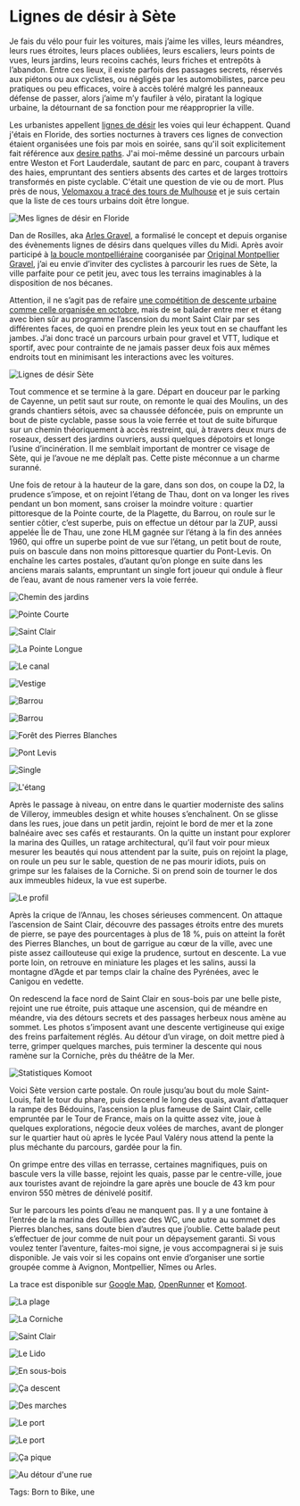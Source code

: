 # Lignes de désir à Sète

Je fais du vélo pour fuir les voitures, mais j’aime les villes, leurs méandres, leurs rues étroites, leurs places oubliées, leurs escaliers, leurs points de vues, leurs jardins, leurs recoins cachés, leurs friches et entrepôts à l’abandon. Entre ces lieux, il existe parfois des passages secrets, réservés aux piétons ou aux cyclistes, ou négligés par les automobilistes, parce peu pratiques ou peu efficaces, voire à accès toléré malgré les panneaux défense de passer, alors j’aime m’y faufiler à vélo, piratant la logique urbaine, la détournant de sa fonction pour me réapproprier la ville.

Les urbanistes appellent [lignes de désir](https://fr.wikipedia.org/wiki/Ligne_de_d%C3%A9sir) les voies qui leur échappent. Quand j'étais en Floride, des sorties nocturnes à travers ces lignes de convection étaient organisées une fois par mois en soirée, sans qu'il soit explicitement fait référence aux [desire paths](https://www.reddit.com/r/DesirePath/comments/8oh0f8/a_frequented_desire_path_of_mine_in_downtown_miami/). J'ai moi-même dessiné un parcours urbain entre Weston et Fort Lauderdale, sautant de parc en parc, coupant à travers des haies, empruntant des sentiers absents des cartes et de larges trottoirs transformés en piste cyclable. C'était une question de vie ou de mort. Plus près de nous, [Velomaxou a tracé des tours de Mulhouse](https://velomaxou.com/?s=tour+de+mulhouse&submit=Recherche) et je suis certain que la liste de ces tours urbains doit être longue.

![Mes lignes de désir en Floride](https://tcrouzet.com/images_tc/2020/01/lddfloride.jpg)

Dan de Rosilles, aka [Arles Gravel](https://arlesgravel.wordpress.com/), a formalisé le concept et depuis organise des évènements lignes de désirs dans quelques villes du Midi. Après avoir participé à [la boucle montpelliéraine](https://www.strava.com/clubs/475989/group_events/634368) coorganisée par [Original Montpellier Gravel](https://www.facebook.com/originalmontpelliergravel/), j’ai eu envie d’inviter des cyclistes à parcourir les rues de Sète, la ville parfaite pour ce petit jeu, avec tous les terrains imaginables à la disposition de nos bécanes.

Attention, il ne s’agit pas de refaire [une compétition de descente urbaine comme celle organisée en octobre](https://www.descenteurbainesete.fr/), mais de se balader entre mer et étang avec bien sûr au programme l’ascension du mont Saint Clair par ses différentes faces, de quoi en prendre plein les yeux tout en se chauffant les jambes. J’ai donc tracé un parcours urbain pour gravel et VTT, ludique et sportif, avec pour contrainte de ne jamais passer deux fois aux mêmes endroits tout en minimisant les interactions avec les voitures.

![Lignes de désir Sète](https://tcrouzet.com/images_tc/2020/01/lddmap.jpg)

Tout commence et se termine à la gare. Départ en douceur par le parking de Cayenne, un petit saut sur route, on remonte le quai des Moulins, un des grands chantiers sétois, avec sa chaussée défoncée, puis on emprunte un bout de piste cyclable, passe sous la voie ferrée et tout de suite bifurque sur un chemin théoriquement à accès restreint, qui, à travers deux murs de roseaux, dessert des jardins ouvriers, aussi quelques dépotoirs et longe l’usine d’incinération. Il me semblait important de montrer ce visage de Sète, qui je l’avoue ne me déplaît pas. Cette piste méconnue a un charme suranné.

Une fois de retour à la hauteur de la gare, dans son dos, on coupe la D2, la prudence s’impose, et on rejoint l’étang de Thau, dont on va longer les rives pendant un bon moment, sans croiser la moindre voiture : quartier pittoresque de la Pointe courte, de la Plagette, du Barrou, on roule sur le sentier côtier, c’est superbe, puis on effectue un détour par la ZUP, aussi appelée Île de Thau, une zone HLM gagnée sur l’étang à la fin des années 1960, qui offre un superbe point de vue sur l’étang, un petit bout de route, puis on bascule dans non moins pittoresque quartier du Pont-Levis. On enchaîne les cartes postales, d’autant qu’on plonge en suite dans les anciens marais salants, empruntant un single fort joueur qui ondule à fleur de l’eau, avant de nous ramener vers la voie ferrée.

![Chemin des jardins](https://tcrouzet.com/images_tc/2020/01/IMG_8931.jpeg)

![Pointe Courte](https://tcrouzet.com/images_tc/2020/01/IMG_8782.jpeg)

![Saint Clair](https://tcrouzet.com/images_tc/2020/01/IMG_8785.jpeg)

![La Pointe Longue](https://tcrouzet.com/images_tc/2020/01/IMG_8784.jpeg)

![Le canal](https://tcrouzet.com/images_tc/2020/01/IMG_8789.jpeg)

![Vestige](https://tcrouzet.com/images_tc/2020/01/IMG_8791.jpeg)

![Barrou](https://tcrouzet.com/images_tc/2020/01/IMG_8795.jpeg)

![Barrou](https://tcrouzet.com/images_tc/2020/01/IMG_8796.jpeg)

![Forêt des Pierres Blanches](https://tcrouzet.com/images_tc/2020/01/IMG_8818.jpeg)

![Pont Levis](https://tcrouzet.com/images_tc/2020/01/IMG_8838.jpeg)

![Single](https://tcrouzet.com/images_tc/2020/01/IMG_8844.jpeg)

![L'étang](https://tcrouzet.com/images_tc/2020/01/IMG_8847.jpeg)

Après le passage à niveau, on entre dans le quartier moderniste des salins de Villeroy, immeubles design et white houses s’enchaînent. On se glisse dans les rues, joue dans un petit jardin, rejoint le bord de mer et la zone balnéaire avec ses cafés et restaurants. On la quitte un instant pour explorer la marina des Quilles, un ratage architectural, qu’il faut voir pour mieux mesurer les beautés qui nous attendent par la suite, puis on rejoint la plage, on roule un peu sur le sable, question de ne pas mourir idiots, puis on grimpe sur les falaises de la Corniche. Si on prend soin de tourner le dos aux immeubles hideux, la vue est superbe.

![Le profil](https://tcrouzet.com/images_tc/2020/01/lddprofil.png)

Après la crique de l’Annau, les choses sérieuses commencent. On attaque l’ascension de Saint Clair, découvre des passages étroits entre des murets de pierre, se paye des pourcentages à plus de 18 %, puis on atteint la forêt des Pierres Blanches, un bout de garrigue au cœur de la ville, avec une piste assez caillouteuse qui exige la prudence, surtout en descente. La vue porte loin, on retrouve en miniature les plages et les salins, aussi la montagne d’Agde et par temps clair la chaîne des Pyrénées, avec le Canigou en vedette.

On redescend la face nord de Saint Clair en sous-bois par une belle piste, rejoint une rue étroite, puis attaque une ascension, qui de méandre en méandre, via des détours secrets et des passages herbeux nous amène au sommet. Les photos s’imposent avant une descente vertigineuse qui exige des freins parfaitement réglés. Au détour d’un virage, on doit mettre pied à terre, grimper quelques marches, puis terminer la descente qui nous ramène sur la Corniche, près du théâtre de la Mer.

![Statistiques Komoot](https://tcrouzet.com/images_tc/2020/01/surface.png)

Voici Sète version carte postale. On roule jusqu’au bout du mole Saint-Louis, fait le tour du phare, puis descend le long des quais, avant d’attaquer la rampe des Bédouins, l’ascension la plus fameuse de Saint Clair, celle empruntée par le Tour de France, mais on la quitte assez vite, joue à quelques explorations, négocie deux volées de marches, avant de plonger sur le quartier haut où après le lycée Paul Valéry nous attend la pente la plus méchante du parcours, gardée pour la fin.

On grimpe entre des villas en terrasse, certaines magnifiques, puis on bascule vers la ville basse, rejoint les quais, passe par le centre-ville, joue aux touristes avant de rejoindre la gare après une boucle de 43 km pour environ 550 mètres de dénivelé positif.

Sur le parcours les points d’eau ne manquent pas. Il y a une fontaine à l’entrée de la marina des Quilles avec des WC, une autre au sommet des Pierres blanches, sans doute bien d’autres que j’oublie. Cette balade peut s’effectuer de jour comme de nuit pour un dépaysement garanti. Si vous voulez tenter l’aventure, faites-moi signe, je vous accompagnerai si je suis disponible. Je vais voir si les copains ont envie d’organiser une sortie groupée comme à Avignon, Montpellier, Nîmes ou Arles.

La trace est disponible sur [Google Map](https://drive.google.com/open?id=1u58LcXG1g0QC103kT1dXuzbHVcnVIw-o&usp=sharing), [OpenRunner](https://www.openrunner.com/r/10938815) et [Komoot](https://www.komoot.com/tour/111479343).

![La plage](https://tcrouzet.com/images_tc/2020/01/IMG_8853.jpeg)

![La Corniche](https://tcrouzet.com/images_tc/2020/01/IMG_8870.jpeg)

![Saint Clair](https://tcrouzet.com/images_tc/2020/01/IMG_8874.jpeg)

![Le Lido](https://tcrouzet.com/images_tc/2020/01/IMG_8883.jpeg)

![En sous-bois](https://tcrouzet.com/images_tc/2020/01/IMG_8885.jpeg)

![Ça descent](https://tcrouzet.com/images_tc/2020/01/IMG_8890.jpeg)

![Des marches](https://tcrouzet.com/images_tc/2020/01/IMG_8894.jpeg)

![Le port](https://tcrouzet.com/images_tc/2020/01/IMG_8914.jpeg)

![Le port](https://tcrouzet.com/images_tc/2020/01/IMG_8916.jpeg)

![Ça pique](https://tcrouzet.com/images_tc/2020/01/IMG_8918.jpeg)

![Au détour d'une rue](https://tcrouzet.com/images_tc/2020/01/IMG_8926.jpeg)



Tags: Born to Bike, une